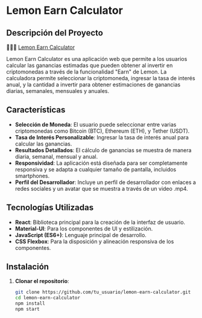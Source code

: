 # Lemon Earn Calculator

## Descripción del Proyecto

🍋👨‍💻 [Lemon Earn Calculator](https://yederlv.github.io/lemon-earn-calculator/build/)

Lemon Earn Calculator es una aplicación web que permite a los usuarios calcular las ganancias estimadas que pueden obtener al invertir en criptomonedas a través de la funcionalidad "Earn" de Lemon. La calculadora permite seleccionar la criptomoneda, ingresar la tasa de interés anual, y la cantidad a invertir para obtener estimaciones de ganancias diarias, semanales, mensuales y anuales.

## Características

- **Selección de Moneda**: El usuario puede seleccionar entre varias criptomonedas como Bitcoin (BTC), Ethereum (ETH), y Tether (USDT).
- **Tasa de Interés Personalizable**: Ingresar la tasa de interés anual para calcular las ganancias.
- **Resultados Detallados**: El cálculo de ganancias se muestra de manera diaria, semanal, mensual y anual.
- **Responsividad**: La aplicación está diseñada para ser completamente responsiva y se adapta a cualquier tamaño de pantalla, incluidos smartphones.
- **Perfil del Desarrollador**: Incluye un perfil de desarrollador con enlaces a redes sociales y un avatar que se muestra a través de un video .mp4.

## Tecnologías Utilizadas

- **React**: Biblioteca principal para la creación de la interfaz de usuario.
- **Material-UI**: Para los componentes de UI y estilización.
- **JavaScript (ES6+)**: Lenguaje principal de desarrollo.
- **CSS Flexbox**: Para la disposición y alineación responsiva de los componentes.

## Instalación

1. **Clonar el repositorio**:
   ```bash
   git clone https://github.com/tu_usuario/lemon-earn-calculator.git
   cd lemon-earn-calculator
   npm install
   npm start
